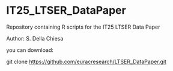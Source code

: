 # IT25_LTSER_DataPaper 

Repository containing R scripts for the IT25 LTSER Data Paper

Author: S. Della Chiesa

you can download:

git clone https://github.com/euracresearch/LTSER_DataPaper.git
